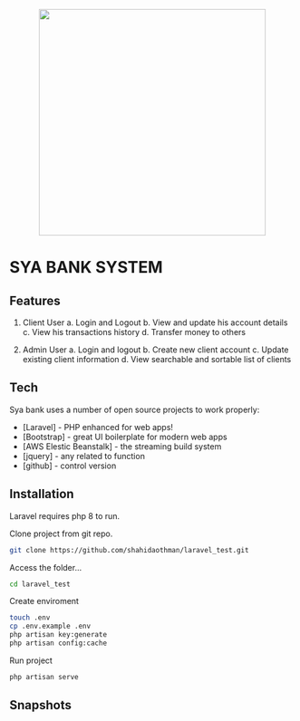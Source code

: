 <p align="center"><img src="assets/images/logo-sm.png" width="400"></a></p>

# SYA BANK SYSTEM

## Features

1. Client User
   a. Login and Logout
   b. View and update his account details
   c. View his transactions history
   d. Transfer money to others

2. Admin User
   a. Login and logout
   b. Create new client account
   c. Update existing client information
   d. View searchable and sortable list of clients

## Tech

Sya bank uses a number of open source projects to work properly:

- [Laravel] - PHP enhanced for web apps!
- [Bootstrap] - great UI boilerplate for modern web apps
- [AWS Elestic Beanstalk] - the streaming build system
- [jquery] - any related to function
- [github] - control version

## Installation

Laravel requires php 8 to run.

Clone project from git repo.

```sh
git clone https://github.com/shahidaothman/laravel_test.git
```

Access the folder...

```sh
cd laravel_test
```

Create enviroment

```sh
touch .env
cp .env.example .env
php artisan key:generate
php artisan config:cache
```

Run project

```sh
php artisan serve
```

## Snapshots
